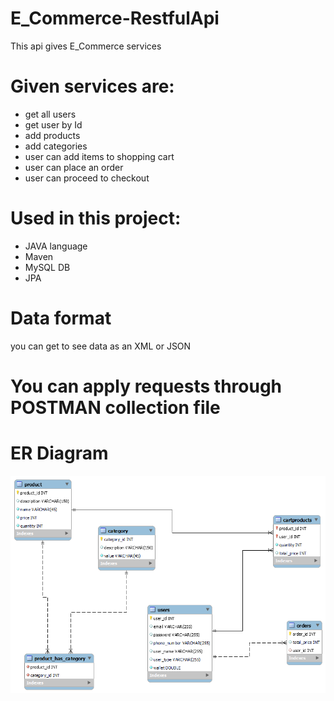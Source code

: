 # E_Commerce-RestfulApi

This api gives E_Commerce services 

# Given services are:

* get all users
* get user by Id
* add products
* add categories
* user can add items to shopping cart
* user can place an order
* user can proceed to checkout 


# Used in this project:

* JAVA language
* Maven
* MySQL DB
* JPA

# Data format

you can get to see data as an XML or JSON

# You can apply requests through POSTMAN collection file

# ER Diagram
![](/ER_DIAGRAM.png)
